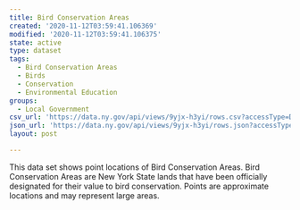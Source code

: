 ```yaml
---
title: Bird Conservation Areas
created: '2020-11-12T03:59:41.106369'
modified: '2020-11-12T03:59:41.106375'
state: active
type: dataset
tags:
  - Bird Conservation Areas
  - Birds
  - Conservation
  - Environmental Education
groups:
  - Local Government
csv_url: 'https://data.ny.gov/api/views/9yjx-h3yi/rows.csv?accessType=DOWNLOAD'
json_url: 'https://data.ny.gov/api/views/9yjx-h3yi/rows.json?accessType=DOWNLOAD'
layout: post

---
```

This data set shows point locations of Bird Conservation Areas. Bird Conservation Areas are New York State lands that have been officially designated for their value to bird conservation. Points are approximate locations and may represent large areas.
